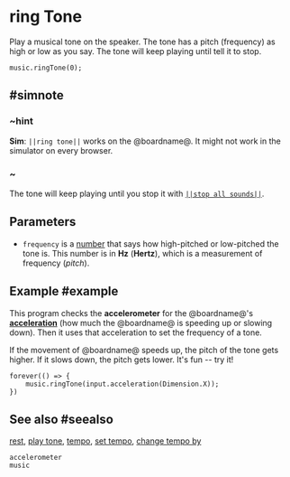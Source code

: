 # ring Tone

Play a musical tone on the speaker. The tone has a pitch (frequency) as high or low as you say.
The tone will keep playing until tell it to stop.

```sig
music.ringTone(0);
```

## #simnote
### ~hint
**Sim**: ``||ring tone||`` works on the @boardname@. It might not work in the simulator on every browser.
### ~

The tone will keep playing until you stop it with [``||stop all sounds||``](/reference/music/stop-all-sounds).

## Parameters

* ``frequency`` is a [number](/types/number) that says
how high-pitched or low-pitched the tone is.  This
number is in **Hz** (**Hertz**), which is a measurement of frequency (_pitch_).

## Example #example

This program checks the **accelerometer** for the @boardname@'s
[**acceleration**](/reference/input#acceleration) (how much the @boardname@ is speeding up or slowing
down). Then it uses that acceleration to set the frequency of a tone.

If the movement of @boardname@
speeds up, the pitch of the tone gets higher. If it slows down, the
pitch gets lower. It's fun -- try it!

```blocks
forever(() => {
    music.ringTone(input.acceleration(Dimension.X));
})
```

## See also #seealso

[rest](/reference/music/rest), [play tone](/reference/music/play-tone),
[tempo](/reference/music/tempo), [set tempo](/reference/music/set-tempo),
[change tempo by](/reference/music/change-tempo-by)

```package
accelerometer
music
```
